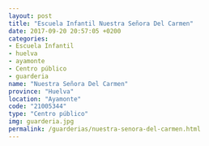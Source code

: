 ```yaml
---
layout: post
title: "Escuela Infantil Nuestra Señora Del Carmen"
date: 2017-09-20 20:57:05 +0200
categories:
- Escuela Infantil
- huelva
- ayamonte
- Centro público
- guarderia
name: "Nuestra Señora Del Carmen"
province: "Huelva"
location: "Ayamonte"
code: "21005344"
type: "Centro público"
img: guarderia.jpg
permalink: /guarderias/nuestra-senora-del-carmen.html
---
```

